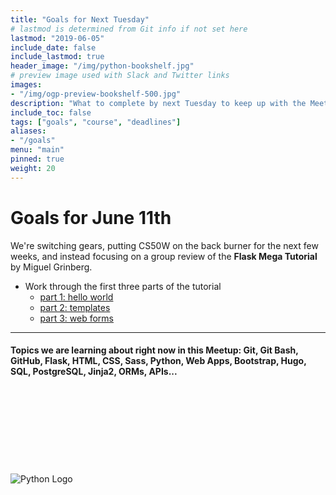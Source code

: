 ```yaml
---
title: "Goals for Next Tuesday"
# lastmod is determined from Git info if not set here
lastmod: "2019-06-05"
include_date: false
include_lastmod: true
header_image: "/img/python-bookshelf.jpg"
# preview image used with Slack and Twitter links
images:
- "/img/ogp-preview-bookshelf-500.jpg"
description: "What to complete by next Tuesday to keep up with the Meetup Group"
include_toc: false
tags: ["goals", "course", "deadlines"]
aliases:
- "/goals"
menu: "main"
pinned: true
weight: 20
---
```


# Goals for June 11th

We're switching gears, putting CS50W on the back burner for the next few weeks, and instead focusing on a group review of the **Flask Mega Tutorial** by Miguel Grinberg.  

  * Work through the first three parts of the tutorial
    * [part 1: hello world](https://blog.miguelgrinberg.com/post/the-flask-mega-tutorial-part-i-hello-world)
    * [part 2: templates](https://blog.miguelgrinberg.com/post/the-flask-mega-tutorial-part-ii-templates)
    * [part 3: web forms](https://blog.miguelgrinberg.com/post/the-flask-mega-tutorial-part-iii-web-forms)

---
#### Topics we are learning about right now in this Meetup: Git, Git Bash, GitHub, Flask, HTML, CSS, Sass, Python, Web Apps, Bootstrap, Hugo, SQL, PostgreSQL, Jinja2, ORMs, APIs...
\
\
\
\
\
\
\
\
![Python Logo](https://www.python.org/static/community_logos/python-logo-master-v3-TM.png)
